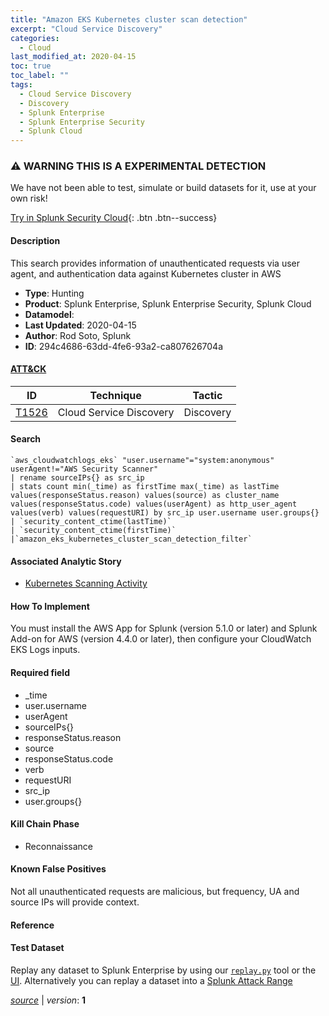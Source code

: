 ```yaml
---
title: "Amazon EKS Kubernetes cluster scan detection"
excerpt: "Cloud Service Discovery"
categories:
  - Cloud
last_modified_at: 2020-04-15
toc: true
toc_label: ""
tags:
  - Cloud Service Discovery
  - Discovery
  - Splunk Enterprise
  - Splunk Enterprise Security
  - Splunk Cloud
---
```


### ⚠️ WARNING THIS IS A EXPERIMENTAL DETECTION
We have not been able to test, simulate or build datasets for it, use at your own risk!


[Try in Splunk Security Cloud](https://www.splunk.com/en_us/cyber-security.html){: .btn .btn--success}

#### Description

This search provides information of unauthenticated requests via user agent, and authentication data against Kubernetes cluster in AWS

- **Type**: Hunting
- **Product**: Splunk Enterprise, Splunk Enterprise Security, Splunk Cloud
- **Datamodel**: 
- **Last Updated**: 2020-04-15
- **Author**: Rod Soto, Splunk
- **ID**: 294c4686-63dd-4fe6-93a2-ca807626704a


#### [ATT&CK](https://attack.mitre.org/)

| ID          | Technique   | Tactic         |
| ----------- | ----------- |--------------- |
| [T1526](https://attack.mitre.org/techniques/T1526/) | Cloud Service Discovery | Discovery |

#### Search

```
`aws_cloudwatchlogs_eks` "user.username"="system:anonymous" userAgent!="AWS Security Scanner" 
| rename sourceIPs{} as src_ip 
| stats count min(_time) as firstTime max(_time) as lastTime values(responseStatus.reason) values(source) as cluster_name values(responseStatus.code) values(userAgent) as http_user_agent values(verb) values(requestURI) by src_ip user.username user.groups{} 
| `security_content_ctime(lastTime)` 
| `security_content_ctime(firstTime)` 
|`amazon_eks_kubernetes_cluster_scan_detection_filter` 
```

#### Associated Analytic Story
* [Kubernetes Scanning Activity](/stories/kubernetes_scanning_activity)


#### How To Implement
You must install the AWS App for Splunk (version 5.1.0 or later) and Splunk Add-on for AWS (version 4.4.0 or later), then configure your CloudWatch EKS Logs inputs.

#### Required field
* _time
* user.username
* userAgent
* sourceIPs{}
* responseStatus.reason
* source
* responseStatus.code
* verb
* requestURI
* src_ip
* user.groups{}


#### Kill Chain Phase
* Reconnaissance


#### Known False Positives
Not all unauthenticated requests are malicious, but frequency, UA and source IPs will provide context.





#### Reference


#### Test Dataset
Replay any dataset to Splunk Enterprise by using our [`replay.py`](https://github.com/splunk/attack_data#using-replaypy) tool or the [UI](https://github.com/splunk/attack_data#using-ui).
Alternatively you can replay a dataset into a [Splunk Attack Range](https://github.com/splunk/attack_range#replay-dumps-into-attack-range-splunk-server)




[*source*](https://github.com/splunk/security_content/tree/develop/detections/experimental/cloud/amazon_eks_kubernetes_cluster_scan_detection.yml) \| *version*: **1**
